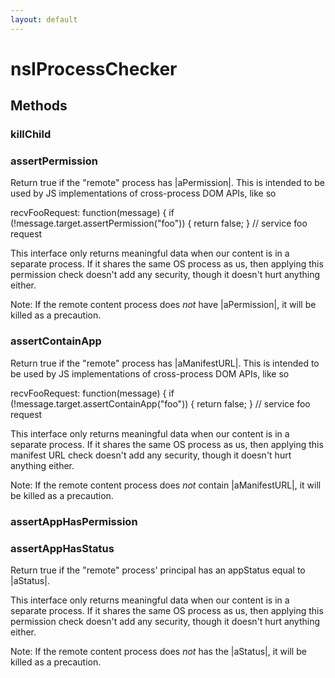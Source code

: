 ```yaml
---
layout: default
---
```


# nsIProcessChecker #

## Methods ##

### killChild ###

### assertPermission ###

Return true if the "remote" process has |aPermission|.  This is
intended to be used by JS implementations of cross-process DOM
APIs, like so

  recvFooRequest: function(message) {
    if (!message.target.assertPermission("foo")) {
      return false;
    }
    // service foo request

This interface only returns meaningful data when our content is
in a separate process.  If it shares the same OS process as us,
then applying this permission check doesn't add any security,
though it doesn't hurt anything either.

Note: If the remote content process does *not* have |aPermission|,
it will be killed as a precaution.


### assertContainApp ###

Return true if the "remote" process has |aManifestURL|.  This is
intended to be used by JS implementations of cross-process DOM
APIs, like so

  recvFooRequest: function(message) {
    if (!message.target.assertContainApp("foo")) {
      return false;
    }
    // service foo request

This interface only returns meaningful data when our content is
in a separate process.  If it shares the same OS process as us,
then applying this manifest URL check doesn't add any security,
though it doesn't hurt anything either.

Note: If the remote content process does *not* contain |aManifestURL|,
it will be killed as a precaution.


### assertAppHasPermission ###

### assertAppHasStatus ###

Return true if the "remote" process' principal has an appStatus equal to
|aStatus|.

This interface only returns meaningful data when our content is
in a separate process.  If it shares the same OS process as us,
then applying this permission check doesn't add any security,
though it doesn't hurt anything either.

Note: If the remote content process does *not* has the |aStatus|,
it will be killed as a precaution.

